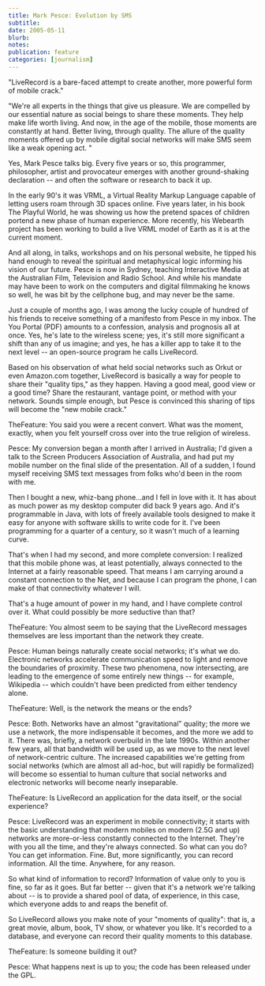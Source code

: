 ```yaml
---
title: Mark Pesce: Evolution by SMS
subtitle: 
date: 2005-05-11
blurb: 
notes: 
publication: feature
categories: [journalism]
---
```


"LiveRecord is a bare-faced attempt to create another, more powerful form of mobile crack."

"We're all experts in the things that give us pleasure. We are compelled by our essential nature as social beings to share these moments. They help make life worth living. And now, in the age of the mobile, those moments are constantly at hand. Better living, through quality. The allure of the quality moments offered up by mobile digital social networks will make SMS seem like a weak opening act. "

Yes, Mark Pesce talks big. Every five years or so, this programmer, philosopher, artist and provocateur emerges with another ground-shaking declaration -- and often the software or research to back it up.

In the early 90's it was VRML, a Virtual Reality Markup Language capable of letting users roam through 3D spaces online. Five years later, in his book The Playful World, he was showing us how the pretend spaces of children portend a new phase of human experience. More recently, his Webearth project has been working to build a live VRML model of Earth as it is at the current moment.

And all along, in talks, workshops and on his personal website, he tipped his hand enough to reveal the spiritual and metaphysical logic informing his vision of our future. Pesce is now in Sydney, teaching Interactive Media at the Australian Film, Television and Radio School. And while his mandate may have been to work on the computers and digital filmmaking he knows so well, he was bit by the cellphone bug, and may never be the same.

Just a couple of months ago, I was among the lucky couple of hundred of his friends to receive something of a manifesto from Pesce in my inbox. The You Portal (PDF) amounts to a confession, analysis and prognosis all at once. Yes, he's late to the wireless scene; yes, it's still more significant a shift than any of us imagine; and yes, he has a killer app to take it to the next level -- an open-source program he calls LiveRecord.

Based on his observation of what held social networks such as Orkut or even Amazon.com together, LiveRecord is basically a way for people to share their "quality tips," as they happen. Having a good meal, good view or a good time? Share the restaurant, vantage point, or method with your network. Sounds simple enough, but Pesce is convinced this sharing of tips will become the "new mobile crack."

TheFeature: You said you were a recent convert. What was the moment, exactly, when you felt yourself cross over into the true religion of wireless.

Pesce: My conversion began a month after I arrived in Australia; I'd given a talk to the Screen Producers Association of Australia, and had put my mobile number on the final slide of the presentation. All of a sudden, I found myself receiving SMS text messages from folks who'd been in the room with me.

Then I bought a new, whiz-bang phone...and I fell in love with it. It has about as much power as my desktop computer did back 9 years ago. And it's programmable in Java, with lots of freely available tools designed to make it easy for anyone with software skills to write code for it. I've been programming for a quarter of a century, so it wasn't much of a learning curve.

That's when I had my second, and more complete conversion: I realized that this mobile phone was, at least potentially, always connected to the Internet at a fairly reasonable speed. That means I am carrying around a constant connection to the Net, and because I can program the phone, I can make of that connectivity whatever I will.

That's a huge amount of power in my hand, and I have complete control over it. What could possibly be more seductive than that?

TheFeature: You almost seem to be saying that the LiveRecord messages themselves are less important than the network they create.

Pesce: Human beings naturally create social networks; it's what we do. Electronic networks accelerate communication speed to light and remove the boundaries of proximity. These two phenomena, now intersecting, are leading to the emergence of some entirely new things -- for example, Wikipedia -- which couldn't have been predicted from either tendency alone.

TheFeature: Well, is the network the means or the ends?

Pesce: Both. Networks have an almost "gravitational" quality; the more we use a network, the more indispensable it becomes, and the more we add to it. There was, briefly, a network overbuild in the late 1990s. Within another few years, all that bandwidth will be used up, as we move to the next level of network-centric culture. The increased capabilities we're getting from social networks (which are almost all ad-hoc, but will rapidly be formalized) will become so essential to human culture that social networks and electronic networks will become nearly inseparable.

TheFeature: Is LiveRecord an application for the data itself, or the social experience?

Pesce: LiveRecord was an experiment in mobile connectivity; it starts with the basic understanding that modern mobiles on modern (2.5G and up) networks are more-or-less constantly connected to the Internet.
They're with you all the time, and they're always connected. So what can you do? You can get information. Fine. But, more significantly, you can record information. All the time. Anywhere, for any reason.

So what kind of information to record? Information of value only to you is fine, so far as it goes. But far better -- given that it's a network we're talking about -- is to provide a shared pool of data, of experience, in this case, which everyone adds to and reaps the benefit of.

So LiveRecord allows you make note of your "moments of quality": that is, a great movie, album, book, TV show, or whatever you like. It's recorded to a database, and everyone can record their quality moments to this database.

TheFeature: Is someone building it out?

Pesce: What happens next is up to you; the code has been released under the GPL.

